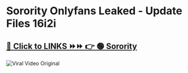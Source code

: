 
 # Sorority Onlyfans Leaked - Update Files 16i2i

## <h2><a href="https://clipsfans.com/Sorority&ref=git">🔗 Click to LINKS ⏩⏩ 👉 🟢 Sorority </a></h2>

<a href="https://clipsfans.com/Sorority&ref=git" rel="nofollow" data-target="animated-image.originalLink"><img src="https://i.ibb.co.com/xMMVF88/686577567.gif" alt="Viral Video Original" style="max-width: 100%; display: inline-block;" data-target="animated-image.originalImage"></a>

